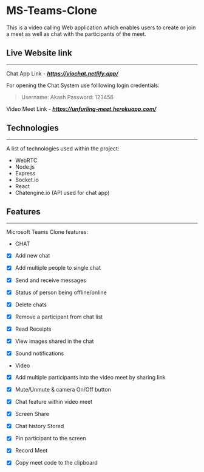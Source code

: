 # MS-Teams-Clone

This is a video calling Web application which enables users to create or join a meet as well as chat with the participants of the meet.


## Live Website link 
***

Chat App Link - ***https://viochat.netlify.app/***

For opening the Chat System use folllowing login credentials:
> Username: Akash
> Password: 123456


Video Meet Link - ***https://unfurling-meet.herokuapp.com/***

## Technologies
***
A list of technologies used within the project:
* WebRTC 
* Node.js
* Express
* Socket.io
* React
* Chatengine.io (API used for chat app)


## Features
***
Microsoft Teams Clone features:
* CHAT

- [x]  Add new chat

- [x]  Add multiple people to single chat

- [x]  Send and receive messages

- [x] Status of person being offline/online

- [x]  Delete chats

- [x]  Remove a participant from chat list

- [x]  Read Receipts

- [x]  View images shared in the chat

- [x]  Sound notifications 


* Video 

- [x]  Add multiple participants into the video meet by sharing link

- [x]  Mute/Unmute & camera On/Off button

- [x]  Chat feature within video meet

- [x]  Screen Share

- [x]  Chat history Stored

- [x]  Pin participant to the screen

- [x]  Record Meet
- [x] Copy meet code to the clipboard

